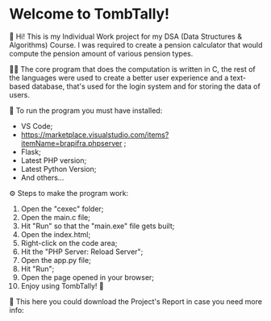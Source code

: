 # Welcome to TombTally!

👋 Hi! This is my Individual Work project for my DSA (Data Structures & Algorithms) Course. I was required to create a pension calculator that would compute the pension amount of various pension types.

🧑‍💻 The core program that does the computation is written in C, the rest of the languages were used to create a better user experience and a text-based database, that's used for the login system and for storing the data of users.

📃 To run the program you must have installed:
- VS Code;
- https://marketplace.visualstudio.com/items?itemName=brapifra.phpserver ;
- Flask;
- Latest PHP version;
- Latest Python Version;
- And others...


⚙️ Steps to make the program work:
 1. Open the "cexec" folder;
 2. Open the main.c file;
 3. Hit "Run" so that the "main.exe" file gets built;
 4. Open the index.html;
 5. Right-click on the code area;
 6. Hit the "PHP Server: Reload Server";
 7. Open the app.py file;
 8. Hit "Run";
 9. Open the page opened in your browser;
 10. Enjoy using TombTally! 🎉

💾 This here you could download the Project's Report in case you need more info: 

